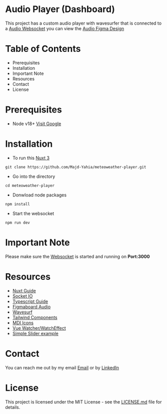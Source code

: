 # Audio Player (Dashboard)
This project has a custom audio player with wavesurfer that is connected to a [Audio Websocket](https://github.com/Majd-Yahia/meteoweather-socket) you can view the [Audio Figma Design](https://www.figma.com/file/Looltp8AmnED9Lx55PDDf1/Player?type=design&node-id=0-1&mode=design)
# Table of Contents
- Prerequisites
- Installation
- Important Note
- Resources
- Contact
- License

# Prerequisites
- Node v18+ [Visit Google](https://nodejs.org/en/download)

# Installation
- To run this [Nuxt 3](https://nuxt.com/docs)
```
git clone https://github.com/Majd-Yahia/meteoweather-player.git
```
- Go into the directory
```
cd meteoweather-player
```
- Donwload node packages
```
npm install
```
- Start the websocket
```
npm run dev
```
# Important Note
Please make sure the [Websocket](https://github.com/Majd-Yahia/meteoweather-socket) is started and running on **Port:3000**

# Resources
- [Nuxt Guide](https://nuxt.com/docs/getting-started/introduction)
- [Socket IO](https://socket.io/get-started/chat/)
- [Typescript Guide](https://www.typescriptlang.org/docs/handbook/type-checking-javascript-files.html)
- [Figmaboard Audio](https://www.figma.com/file/Looltp8AmnED9Lx55PDDf1/Player?type=design&node-id=0-1&mode=design&t=3VVEjo7Y5OS8RDCk-0)
- [Wavesurf](https://wavesurfer-js.org)
- [Tailwind Components](https://tailwindui.com/components)
- [MDI Icons](https://pictogrammers.com/library/mdi/)
- [Vue Watcher/WatchEffect](https://vuejs.org/guide/essentials/watchers.html#deep-watchers)
- [Simple Slider example](https://codepen.io/nlfonseca/pen/MwbovQ)

# Contact
You can reach me out by my email [Email](mailto:majd.m4a4@gmail.com) or by [LinkedIn](https://www.linkedin.com/in/majd-yahia/) 
# License
This project is licensed under the MIT License - see the [LICENSE.md](LICENSE.md) file for details.
